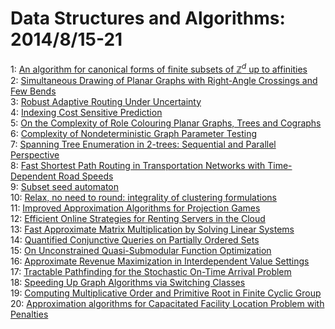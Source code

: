 # Data Structures and Algorithms: 2014/8/15-21  
1: [An algorithm for canonical forms of finite subsets of $\mathbb{Z}^d$ up  to affinities](https://doi.org/10.48550/arXiv.1408.3310)  
2: [Simultaneous Drawing of Planar Graphs with Right-Angle Crossings and Few  Bends](https://doi.org/10.48550/arXiv.1408.3325)  
3: [Robust Adaptive Routing Under Uncertainty](https://doi.org/10.48550/arXiv.1408.3374)  
4: [Indexing Cost Sensitive Prediction](https://doi.org/10.48550/arXiv.1408.4072)  
5: [On the Complexity of Role Colouring Planar Graphs, Trees and Cographs](https://doi.org/10.48550/arXiv.1408.5412)  
6: [Complexity of Nondeterministic Graph Parameter Testing](https://doi.org/10.48550/arXiv.1408.3590)  
7: [Spanning Tree Enumeration in 2-trees: Sequential and Parallel  Perspective](https://doi.org/10.48550/arXiv.1408.3977)  
8: [Fast Shortest Path Routing in Transportation Networks with  Time-Dependent Road Speeds](https://doi.org/10.48550/arXiv.1408.4113)  
9: [Subset seed automaton](https://doi.org/10.48550/arXiv.1408.6198)  
10: [Relax, no need to round: integrality of clustering formulations](https://doi.org/10.48550/arXiv.1408.4045)  
11: [Improved Approximation Algorithms for Projection Games](https://doi.org/10.48550/arXiv.1408.4048)  
12: [Efficient Online Strategies for Renting Servers in the Cloud](https://doi.org/10.48550/arXiv.1408.4156)  
13: [Fast Approximate Matrix Multiplication by Solving Linear Systems](https://doi.org/10.48550/arXiv.1408.4230)  
14: [Quantified Conjunctive Queries on Partially Ordered Sets](https://doi.org/10.48550/arXiv.1408.4263)  
15: [On Unconstrained Quasi-Submodular Function Optimization](https://doi.org/10.48550/arXiv.1408.4389)  
16: [Approximate Revenue Maximization in Interdependent Value Settings](https://doi.org/10.48550/arXiv.1408.4424)  
17: [Tractable Pathfinding for the Stochastic On-Time Arrival Problem](https://doi.org/10.48550/arXiv.1408.4490)  
18: [Speeding Up Graph Algorithms via Switching Classes](https://doi.org/10.48550/arXiv.1408.4900)  
19: [Computing Multiplicative Order and Primitive Root in Finite Cyclic Group](https://doi.org/10.48550/arXiv.1408.4942)  
20: [Approximation algorithms for Capacitated Facility Location Problem with  Penalties](https://doi.org/10.48550/arXiv.1408.4944)  